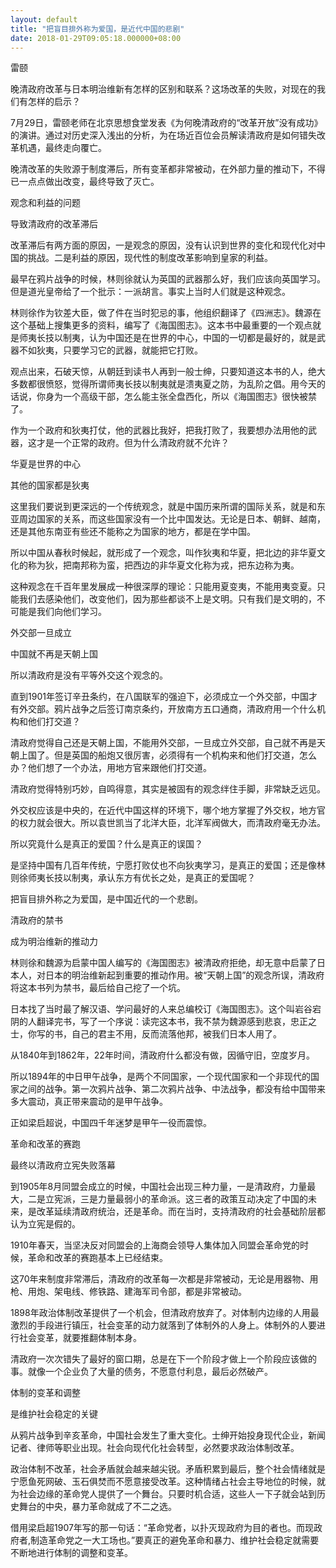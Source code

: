 ```yaml
---
layout: default
title: "把盲目排外称为爱国，是近代中国的悲剧"
date: 2018-01-29T09:05:18.000000+08:00
---
```


雷颐

晚清政府改革与日本明治维新有怎样的区别和联系？这场改革的失败，对现在的我们有怎样的启示？

7月29日，雷颐老师在北京思想食堂发表《为何晚清政府的“改革开放”没有成功》的演讲。通过对历史深入浅出的分析，为在场近百位会员解读清政府是如何错失改革机遇，最终走向覆亡。

晚清改革的失败源于制度滞后，所有变革都非常被动，在外部力量的推动下，不得已一点点做出改变，最终导致了灭亡。

观念和利益的问题

导致清政府的改革滞后

改革滞后有两方面的原因，一是观念的原因，没有认识到世界的变化和现代化对中国的挑战。二是利益的原因，现代性的制度改革影响到皇家的利益。

最早在鸦片战争的时候，林则徐就认为英国的武器那么好，我们应该向英国学习。但是道光皇帝给了一个批示：一派胡言。事实上当时人们就是这种观念。

林则徐作为钦差大臣，做了件在当时犯忌的事，他组织翻译了《四洲志》。魏源在这个基础上搜集更多的资料，编写了《海国图志》。这本书中最重要的一个观点就是师夷长技以制夷，认为中国还是在世界的中心，中国的一切都是最好的，就是武器不如狄夷，只要学习它的武器，就能把它打败。

观点出来，石破天惊，从朝廷到读书人再到一般士绅，只要知道这本书的人，绝大多数都很愤怒，觉得所谓师夷长技以制夷就是溃夷夏之防，为乱阶之倡。用今天的话说，你身为一个高级干部，怎么能主张全盘西化，所以《海国图志》很快被禁了。

作为一个政府和狄夷打仗，他的武器比我好，把我打败了，我要想办法用他的武器，这才是一个正常的政府。但为什么清政府就不允许？

华夏是世界的中心

其他的国家都是狄夷

这里我们要说到更深远的一个传统观念，就是中国历来所谓的国际关系，就是和东亚周边国家的关系，而这些国家没有一个比中国发达。无论是日本、朝鲜、越南，还是其他东南亚有些还不能称之为国家的地方，都是在学中国。

所以中国从春秋时候起，就形成了一个观念，叫作狄夷和华夏，把北边的非华夏文化的称为狄，把南邦称为蛮，把西边的非华夏文化称为戎，把东边称为夷。

这种观念在千百年里发展成一种很深厚的理论：只能用夏变夷，不能用夷变夏。只能我们去感染他们，改变他们，因为那些都谈不上是文明。只有我们是文明的，不可能是我们向他们学习。

外交部一旦成立

中国就不再是天朝上国

所以清政府是没有平等外交这个观念的。

直到1901年签订辛丑条约，在八国联军的强迫下，必须成立一个外交部，中国才有外交部。鸦片战争之后签订南京条约，开放南方五口通商，清政府用一个什么机构和他们打交道？

清政府觉得自己还是天朝上国，不能用外交部，一旦成立外交部，自己就不再是天朝上国了。但是英国的船炮又很厉害，必须得有一个机构来和他们打交道，怎么办？他们想了一个办法，用地方官来跟他们打交道。

清政府觉得特别巧妙，自鸣得意，其实是被固有的观念绊住手脚，非常缺乏远见。

  外交权应该是中央的，在近代中国这样的环境下，哪个地方掌握了外交权，地方官的权力就会很大。所以袁世凯当了北洋大臣，北洋军阀做大，而清政府毫无办法。

所以究竟什么是真正的爱国？什么是真正的误国？

是坚持中国有几百年传统，宁愿打败仗也不向狄夷学习，是真正的爱国；还是像林则徐师夷长技以制夷，承认东方有优长之处，是真正的爱国呢？

  把盲目排外称之为爱国，是中国近代的一个悲剧。

清政府的禁书

成为明治维新的推动力

林则徐和魏源为启蒙中国人编写的《海国图志》被清政府拒绝，却无意中启蒙了日本人，对日本的明治维新起到重要的推动作用。被“天朝上国”的观念所误，清政府将这本书列为禁书，最后给自己挖了一个坑。

日本找了当时最了解汉语、学问最好的人来总编校订《海国图志》。这个叫岩谷宕阴的人翻译完书，写了一个序说：读完这本书，我不禁为魏源感到悲哀，忠正之士，你写的书，自己的君主不用，反而流落他邦，被我们日本人用了。

从1840年到1862年，22年时间，清政府什么都没有做，因循守旧，空度岁月。

所以1894年的中日甲午战争，是两个不同国家，一个现代国家和一个非现代的国家之间的战争。第一次鸦片战争、第二次鸦片战争、中法战争，都没有给中国带来多大震动，真正带来震动的是甲午战争。

正如梁启超说，中国四千年迷梦是甲午一役而震惊。

革命和改革的赛跑

最终以清政府立宪失败落幕

到1905年8月同盟会成立的时候，中国社会出现三种力量，一是清政府，力量最大，二是立宪派，三是力量最弱小的革命派。这三者的政策互动决定了中国的未来，是改革延续清政府统治，还是革命。而在当时，支持清政府的社会基础阶层都认为立宪是假的。

1910年春天，当坚决反对同盟会的上海商会领导人集体加入同盟会革命党的时候，革命和改革的赛跑基本上已经结束。

这70年来制度非常滞后，清政府的改革每一次都是非常被动，无论是用器物、用枪、用炮、架电线、修铁路、建海军司令部，都是非常被动。

1898年政治体制改革提供了一个机会，但清政府放弃了。对体制内边缘的人用最激烈的手段进行镇压，社会变革的动力就落到了体制外的人身上。体制外的人要进行社会变革，就要推翻体制本身。

清政府一次次错失了最好的窗口期，总是在下一个阶段才做上一个阶段应该做的事。就像一个企业负了大量的债务，不愿意付利息，最后必然破产。

体制的变革和调整

是维护社会稳定的关键

从鸦片战争到辛亥革命，中国社会发生了重大变化。士绅开始投身现代企业，新闻记者、律师等职业出现。社会向现代化社会转型，必然要求政治体制改革。

政治体制不改革，社会矛盾就会越来越尖锐。矛盾积累到最后，整个社会情绪就是宁愿鱼死网破、玉石俱焚而不愿意接受改革。这种情绪占社会主导地位的时候，就为社会边缘的革命党人提供了一个舞台。只要时机合适，这些人一下子就会站到历史舞台的中央，暴力革命就成了不二之选。

借用梁启超1907年写的那一句话：“革命党者，以扑灭现政府为目的者也。而现政府者,制造革命党之一大工场也。”要真正的避免革命和暴力、维护社会稳定就需要不断地进行体制的调整和变革。

